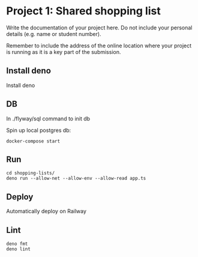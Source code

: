 # Project 1: Shared shopping list

Write the documentation of your project here. Do not include your personal
details (e.g. name or student number).

Remember to include the address of the online location where your project is
running as it is a key part of the submission.

## Install deno

Install deno

## DB

In ./flyway/sql command to init db

Spin up local postgres db:

```
docker-compose start
```

## Run

```
cd shopping-lists/ 
deno run --allow-net --allow-env --allow-read app.ts
```

## Deploy

Automatically deploy on Railway

## Lint

```
deno fmt 
deno lint
```
